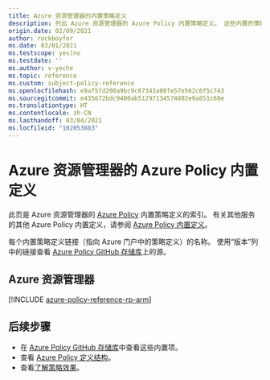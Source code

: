 ```yaml
---
title: Azure 资源管理器的内置策略定义
description: 列出 Azure 资源管理器的 Azure Policy 内置策略定义。 这些内置的策略定义提供了管理 Azure 资源的常用方法。
origin.date: 02/09/2021
author: rockboyfor
ms.date: 03/01/2021
ms.testscope: yes|no
ms.testdate: ''
ms.author: v-yeche
ms.topic: reference
ms.custom: subject-policy-reference
ms.openlocfilehash: e9af5fd200a9bc9c07343a08fe57e562c6f5c743
ms.sourcegitcommit: e435672bdc9400ab51297134574802e9a851c60e
ms.translationtype: HT
ms.contentlocale: zh-CN
ms.lasthandoff: 03/04/2021
ms.locfileid: "102053883"
---
```

<!--Verified successfully-->
# <a name="azure-policy-built-in-definitions-for-azure-resource-manager"></a>Azure 资源管理器的 Azure Policy 内置定义

此页是 Azure 资源管理器的 [Azure Policy](../../governance/policy/overview.md) 内置策略定义的索引。 有关其他服务的其他 Azure Policy 内置定义，请参阅 [Azure Policy 内置定义](../../governance/policy/samples/built-in-policies.md)。

每个内置策略定义链接（指向 Azure 门户中的策略定义）的名称。 使用“版本”列中的链接查看 [Azure Policy GitHub 存储库](https://github.com/Azure/azure-policy)上的源。

## <a name="azure-resource-manager"></a>Azure 资源管理器

[!INCLUDE [azure-policy-reference-rp-arm](../../../includes/policy/reference/byrp/microsoft.resources.md)]

## <a name="next-steps"></a>后续步骤

- 在 [Azure Policy GitHub 存储库](https://github.com/Azure/azure-policy)中查看这些内置项。
- 查看 [Azure Policy 定义结构](../../governance/policy/concepts/definition-structure.md)。
- 查看[了解策略效果](../../governance/policy/concepts/effects.md)。

<!--Update_Description: update meta properties, wording update, update link-->